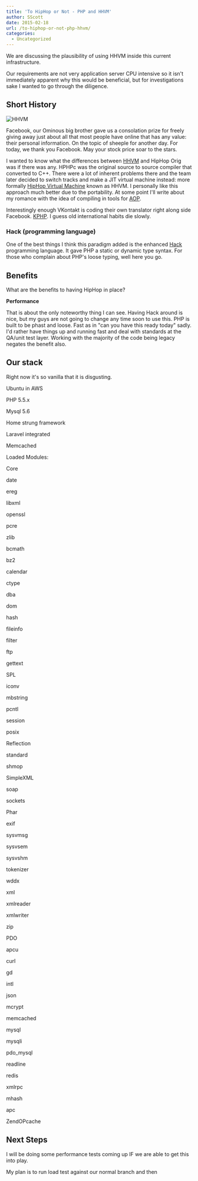 ```yaml
---
title: 'To HipHop or Not - PHP and HHVM'
author: SScott
date: 2015-02-18
url: /to-hiphop-or-not-php-hhvm/
categories:
  - Uncategorized
---
```

We are discussing the plausibility of using HHVM inside this current infrastructure.
  
Our requirements are not very application server CPU intensive so it isn't immediately apparent why this would be beneficial, but for investigations sake I wanted to go through the diligence. 

## Short History

![HHVM][1]

Facebook, our Ominous big brother gave us a consolation prize for freely giving away just about all that most people have online that has any value: their personal information. On the topic of sheeple for another day. For today, we thank you Facebook. May your stock price soar to the stars. 

I wanted to know what the differences between [HHVM][2] and HipHop Orig was if there was any. HPHPc was the original source to source compiler that converted to C++. There were a lot of inherent problems there and the team later decided to switch tracks and make a JIT virtual machine instead: more formally [HipHop Virtual Machine][3] known as HHVM. I personally like this approach much better due to the portability. At some point I'll write about my romance with the idea of compiling in tools for [AOP][4]. 

Interestingly enough VKontakt is coding their own translator right along side Facebook. [KPHP][5]. I guess old international habits die slowly. 

### Hack (programming language)

One of the best things I think this paradigm added is the enhanced [Hack][6] programming language. It gave PHP a static or dynamic type syntax. For those who complain about PHP's loose typing, well here you go. 

## Benefits

What are the benefits to having HipHop in place?

**Performance**

That is about the only noteworthy thing I can see. Having Hack around is nice, but my guys are not going to change any time soon to use this. PHP is built to be phast and loose. Fast as in "can you have this ready today" sadly. I'd rather have things up and running fast and deal with standards at the QA/unit test layer. Working with the majority of the code being legacy negates the benefit also. 

## Our stack

Right now it's so vanilla that it is disgusting.
  
Ubuntu in AWS
  
PHP 5.5.x
  
Mysql 5.6
  
Home strung framework
  
Laravel integrated
  
Memcached

Loaded Modules:
  
Core
  
date
  
ereg
  
libxml
  
openssl
  
pcre
  
zlib
  
bcmath
  
bz2
  
calendar
  
ctype
  
dba
  
dom
  
hash
  
fileinfo
  
filter
  
ftp
  
gettext
  
SPL
  
iconv
  
mbstring
  
pcntl
  
session
  
posix
  
Reflection
  
standard
  
shmop
  
SimpleXML
  
soap
  
sockets
  
Phar
  
exif
  
sysvmsg
  
sysvsem
  
sysvshm
  
tokenizer
  
wddx
  
xml
  
xmlreader
  
xmlwriter
  
zip
  
PDO
  
apcu
  
curl
  
gd
  
intl
  
json
  
mcrypt
  
memcached
  
mysql
  
mysqli
  
pdo_mysql
  
readline
  
redis
  
xmlrpc
  
mhash
  
apc
  
ZendOPcache

## Next Steps

I will be doing some performance tests coming up IF we are able to get this into play.
  
My plan is to run load test against our normal branch and then

 [1]: http://hhvm.com/wp-content/themes/hhvm/hhvm.png
 [2]: http://hhvm.com/ "HHVM"
 [3]: https://en.wikipedia.org/wiki/HipHop_Virtual_Machine "HipHop Virtual Machine"
 [4]: https://en.wikipedia.org/wiki/Aspect-oriented_programming "Aspect Oriented Programming "
 [5]: https://en.wikipedia.org/wiki/KPHP "KPHP"
 [6]: https://en.wikipedia.org/wiki/Hack_%28programming_language%29 "Hack"